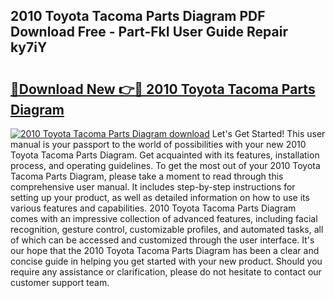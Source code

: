 ## 2010 Toyota Tacoma Parts Diagram PDF Download Free - Part-FkI User Guide Repair ky7iY

# <h2><a href="http://dfkwsbk.blite.top/?on=2010+Toyota+Tacoma+Parts+Diagram">🔗Download New 👉🔴 2010 Toyota Tacoma Parts Diagram</a></h2>

[![2010 Toyota Tacoma Parts Diagram download](https://i.imgur.com/lujVjoI.png)](http://dfkwsbk.blite.top/?on=2010+Toyota+Tacoma+Parts+Diagram)
Let's Get Started! This user manual is your passport to the world of possibilities with your new 2010 Toyota Tacoma Parts Diagram. Get acquainted with its features, installation process, and operating guidelines. To get the most out of your 2010 Toyota Tacoma Parts Diagram, please take a moment to read through this comprehensive user manual. It includes step-by-step instructions for setting up your product, as well as detailed information on how to use its various features and capabilities. 2010 Toyota Tacoma Parts Diagram comes with an impressive collection of advanced features, including facial recognition, gesture control, customizable profiles, and automated tasks, all of which can be accessed and customized through the user interface. It's our hope that the 2010 Toyota Tacoma Parts Diagram has been a clear and concise guide in helping you get started with your new product. Should you require any assistance or clarification, please do not hesitate to contact our customer support team.
